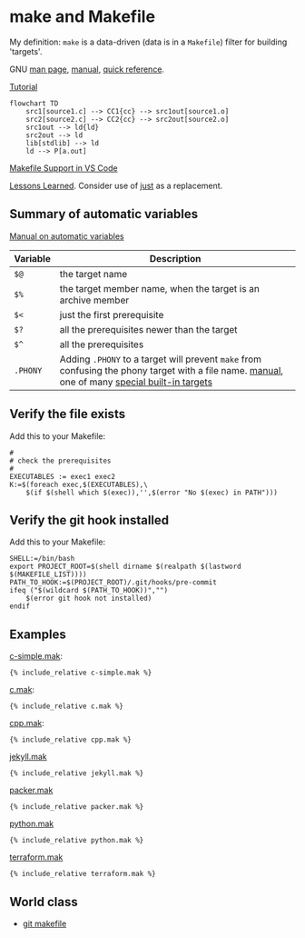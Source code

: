 # make and Makefile

My definition: `make` is a data-driven (data is in a `Makefile`) filter for
building 'targets'.

GNU [man page](https://man7.org/linux/man-pages/man1/make.1.html),
[manual](https://www.gnu.org/software/make/manual/make.html),
[quick reference](https://www.gnu.org/software/make/manual/make.html#Quick-Reference).

[Tutorial](https://makefiletutorial.com/)

```mermaid
flowchart TD
    src1[source1.c] --> CC1{cc} --> src1out[source1.o]
    src2[source2.c] --> CC2{cc} --> src2out[source2.o]
    src1out --> ld{ld}
    src2out --> ld
    lib[stdlib] --> ld
    ld --> P[a.out]
```

[Makefile Support in VS Code](https://devblogs.microsoft.com/cppblog/now-announcing-makefile-support-in-visual-studio-code/)


[Lessons Learned](/software-engineering/lessons-learned/make.html).
Consider use of [just](../just/) as a replacement.


## Summary of automatic variables

[Manual on automatic variables](https://www.gnu.org/software/make/manual/make.html#Automatic-Variables)

Variable|Description
--------|-----------
`$@`|the target name
`$%`|the target member name, when the target is an archive member
`$<`|just the first prerequisite
`$?`|all the prerequisites newer than the target
`$^`|all the prerequisites
`.PHONY`|Adding `.PHONY` to a target will prevent `make` from confusing the phony target with a file name. [manual](https://www.gnu.org/software/make/manual/make.html#Phony-Targets), one of many [special built-in targets](https://www.gnu.org/software/make/manual/make.html#Special-Targets)


##  Verify the file exists

Add this to your Makefile:
```
#
# check the prerequisites
#
EXECUTABLES := exec1 exec2
K:=$(foreach exec,$(EXECUTABLES),\
    $(if $(shell which $(exec)),'',$(error "No $(exec) in PATH")))
```

##  Verify the git hook installed

Add this to your Makefile:
```
SHELL:=/bin/bash
export PROJECT_ROOT=$(shell dirname $(realpath $(lastword $(MAKEFILE_LIST))))
PATH_TO_HOOK:=$(PROJECT_ROOT)/.git/hooks/pre-commit
ifeq ("$(wildcard $(PATH_TO_HOOK))","")
    $(error git hook not installed)
endif
```

## Examples

[c-simple.mak](c-simple.mak):
```
{% include_relative c-simple.mak %}
```

[c.mak](c.mak):
```
{% include_relative c.mak %}
```

[cpp.mak](cpp.mak):
```
{% include_relative cpp.mak %}
```

[jekyll.mak](python.mak)
```
{% include_relative jekyll.mak %}
```

[packer.mak](packer.mak)
```
{% include_relative packer.mak %}
```

[python.mak](python.mak)
```
{% include_relative python.mak %}
```
[terraform.mak](terraform.mak)
```
{% include_relative terraform.mak %}
```

## World class

* [git makefile](https://raw.githubusercontent.com/git/git/master/Makefile)
